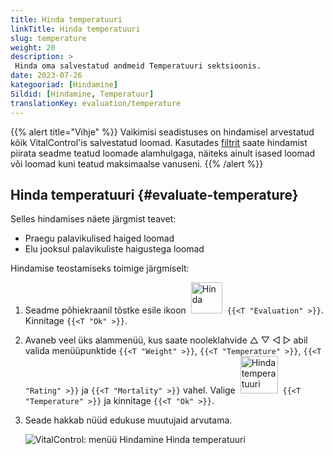 ```yaml
---
title: Hinda temperatuuri
linkTitle: Hinda temperatuuri
slug: temperature
weight: 20
description: >
 Hinda oma salvestatud andmeid Temperatuuri sektsioonis.
date: 2023-07-26
kategooriad: [Hindamine]
Sildid: [Hindamine, Temperatuur]
translationKey: evaluation/temperature
---
```

{{% alert title="Vihje" %}}
Vaikimisi seadistuses on hindamisel arvestatud kõik VitalControl'is salvestatud loomad. Kasutades [filtrit](../../filter/) saate hindamist piirata seadme teatud loomade alamhulgaga, näiteks ainult isased loomad või loomad kuni teatud maksimaalse vanuseni.
{{% /alert %}}

## Hinda temperatuuri {#evaluate-temperature}

Selles hindamises näete järgmist teavet:
- Praegu palavikulised haiged loomad
- Elu jooksul palavikuliste haigustega loomad

Hindamise teostamiseks toimige järgmiselt:

1. Seadme põhiekraanil tõstke esile ikoon &nbsp;<img src="/icons/main/evaluation.svg" width="50" align="bottom" alt="Hinda" />&nbsp; `{{<T "Evaluation" >}}`. Kinnitage `{{<T "Ok" >}}`.

2. Avaneb veel üks alammenüü, kus saate nooleklahvide △ ▽ ◁ ▷ abil valida menüüpunktide `{{<T "Weight" >}}`, `{{<T "Temperature" >}}`, `{{<T "Rating" >}}` ja `{{<T "Mortality" >}}` vahel. Valige &nbsp;<img src="/icons/evaluation/temperature.svg" width="60" align="bottom" alt="Hinda temperatuuri" />&nbsp; `{{<T "Temperature" >}}` ja kinnitage `{{<T "Ok" >}}`.

3. Seade hakkab nüüd edukuse muutujaid arvutama.

   ![VitalControl: menüü Hindamine Hinda temperatuuri](../images/temperature.png "Hinda temperatuuri")
